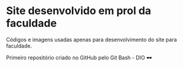 # Site desenvolvido em prol da faculdade 

Códigos e imagens usadas apenas para desenvolvimento do site para faculdade.

Primeiro repositório criado no GitHub pelo Git Bash - DIO :dark_sunglasses:
